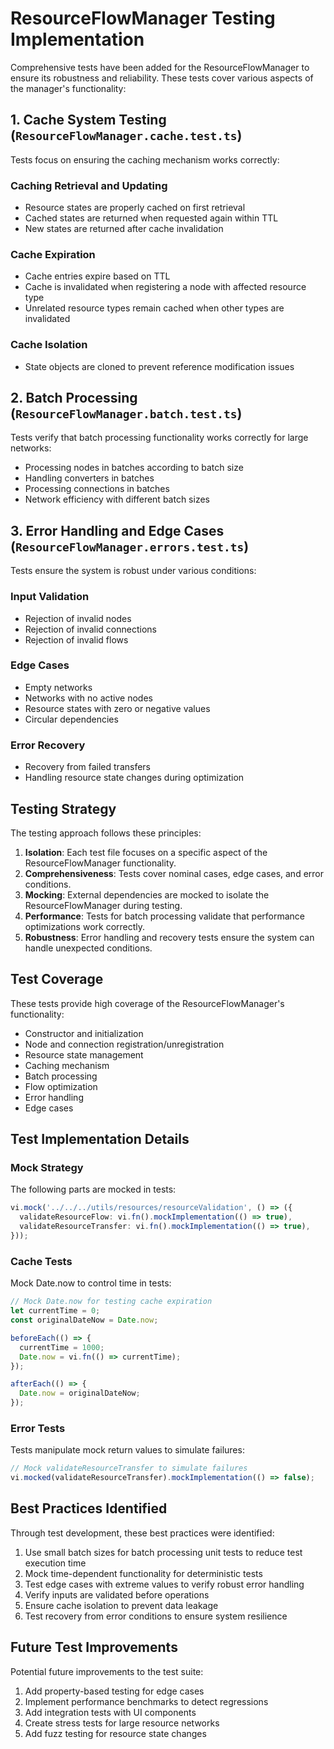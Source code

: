 # ResourceFlowManager Testing Implementation

Comprehensive tests have been added for the ResourceFlowManager to ensure its robustness and reliability. These tests cover various aspects of the manager's functionality:

## 1. Cache System Testing (`ResourceFlowManager.cache.test.ts`)

Tests focus on ensuring the caching mechanism works correctly:

### Caching Retrieval and Updating

- Resource states are properly cached on first retrieval
- Cached states are returned when requested again within TTL
- New states are returned after cache invalidation

### Cache Expiration

- Cache entries expire based on TTL
- Cache is invalidated when registering a node with affected resource type
- Unrelated resource types remain cached when other types are invalidated

### Cache Isolation

- State objects are cloned to prevent reference modification issues

## 2. Batch Processing (`ResourceFlowManager.batch.test.ts`)

Tests verify that batch processing functionality works correctly for large networks:

- Processing nodes in batches according to batch size
- Handling converters in batches
- Processing connections in batches
- Network efficiency with different batch sizes

## 3. Error Handling and Edge Cases (`ResourceFlowManager.errors.test.ts`)

Tests ensure the system is robust under various conditions:

### Input Validation

- Rejection of invalid nodes
- Rejection of invalid connections
- Rejection of invalid flows

### Edge Cases

- Empty networks
- Networks with no active nodes
- Resource states with zero or negative values
- Circular dependencies

### Error Recovery

- Recovery from failed transfers
- Handling resource state changes during optimization

## Testing Strategy

The testing approach follows these principles:

1. **Isolation**: Each test file focuses on a specific aspect of the ResourceFlowManager functionality.
2. **Comprehensiveness**: Tests cover nominal cases, edge cases, and error conditions.
3. **Mocking**: External dependencies are mocked to isolate the ResourceFlowManager during testing.
4. **Performance**: Tests for batch processing validate that performance optimizations work correctly.
5. **Robustness**: Error handling and recovery tests ensure the system can handle unexpected conditions.

## Test Coverage

These tests provide high coverage of the ResourceFlowManager's functionality:

- Constructor and initialization
- Node and connection registration/unregistration
- Resource state management
- Caching mechanism
- Batch processing
- Flow optimization
- Error handling
- Edge cases

## Test Implementation Details

### Mock Strategy

The following parts are mocked in tests:

```typescript
vi.mock('../../../utils/resources/resourceValidation', () => ({
  validateResourceFlow: vi.fn().mockImplementation(() => true),
  validateResourceTransfer: vi.fn().mockImplementation(() => true),
}));
```

### Cache Tests

Mock Date.now to control time in tests:

```typescript
// Mock Date.now for testing cache expiration
let currentTime = 0;
const originalDateNow = Date.now;

beforeEach(() => {
  currentTime = 1000;
  Date.now = vi.fn(() => currentTime);
});

afterEach(() => {
  Date.now = originalDateNow;
});
```

### Error Tests

Tests manipulate mock return values to simulate failures:

```typescript
// Mock validateResourceTransfer to simulate failures
vi.mocked(validateResourceTransfer).mockImplementation(() => false);
```

## Best Practices Identified

Through test development, these best practices were identified:

1. Use small batch sizes for batch processing unit tests to reduce test execution time
2. Mock time-dependent functionality for deterministic tests
3. Test edge cases with extreme values to verify robust error handling
4. Verify inputs are validated before operations
5. Ensure cache isolation to prevent data leakage
6. Test recovery from error conditions to ensure system resilience

## Future Test Improvements

Potential future improvements to the test suite:

1. Add property-based testing for edge cases
2. Implement performance benchmarks to detect regressions
3. Add integration tests with UI components
4. Create stress tests for large resource networks
5. Add fuzz testing for resource state changes
